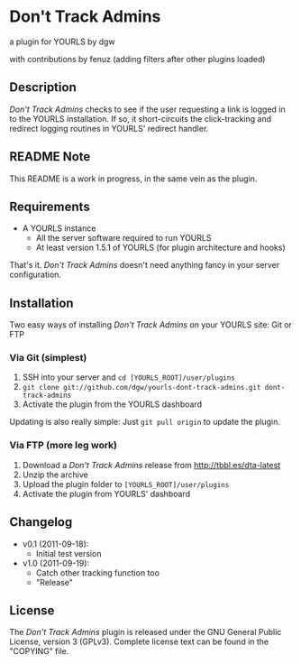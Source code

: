 # Don't Track Admins

a plugin for YOURLS by dgw

with contributions by fenuz (adding filters after other plugins loaded)

## Description

*Don't Track Admins* checks to see if the user requesting a link is logged in to
the YOURLS installation. If so, it short-circuits the click-tracking and
redirect logging routines in YOURLS' redirect handler.

## README Note

This README is a work in progress, in the same vein as the plugin. 

## Requirements

* A YOURLS instance
    * All the server software required to run YOURLS
    * At least version 1.5.1 of YOURLS (for plugin architecture and hooks)

That's it. *Don't Track Admins* doesn't need anything fancy in your server
configuration.

## Installation

Two easy ways of installing *Don't Track Admins* on your YOURLS site: Git or FTP

### Via Git (simplest)

1. SSH into your server and `cd [YOURLS_ROOT]/user/plugins`
2. `git clone git://github.com/dgw/yourls-dont-track-admins.git dont-track-admins`
3. Activate the plugin from the YOURLS dashboard

Updating is also really simple: Just `git pull origin` to update the plugin.

### Via FTP (more leg work)

1. Download a *Don't Track Admins* release from http://tbbl.es/dta-latest
2. Unzip the archive
3. Upload the plugin folder to `[YOURLS_ROOT]/user/plugins`
4. Activate the plugin from YOURLS' dashboard

## Changelog

* v0.1 (2011-09-18):
    * Initial test version
* v1.0 (2011-09-19):
    * Catch other tracking function too
    * "Release"

## License

The *Don't Track Admins* plugin is released under the GNU General Public License,
version 3 (GPLv3). Complete license text can be found in the "COPYING" file.
